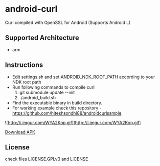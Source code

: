 android-curl
============

Curl compiled with OpenSSL for Android (Supports Android L)

Supported Architecture
----
* arm

Instructions
----
* Edit settings.sh and set ANDROID_NDK_ROOT_PATH according to your NDK root path
* Run following commands to compile curl
  1. git submodule update --init
  2. ./android_build.sh
* Find the executable binary in build directory.
* For working example check this repository - https://github.com/hiteshsondhi88/androidcurlsample

![http://i.imgur.com/WYA2Kop.gif](http://i.imgur.com/WYA2Kop.gif)

[Download APK](https://github.com/hiteshsondhi88/androidcurlsample/releases/download/v0.1.0/app-debug.apk)

License
----
  check files LICENSE.GPLv3 and LICENSE
